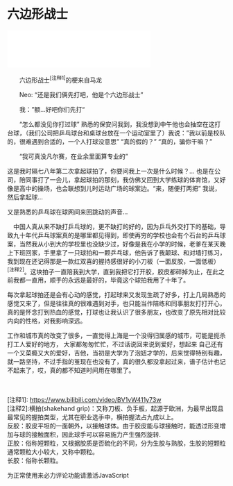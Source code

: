 # 六边形战士

<iframe frameborder="no" border="0" marginwidth="0" marginheight="0" width=330 height=86 src="//music.163.com/outchain/player?type=2&id=456370728&auto=1&height=66"></iframe>

　　六边形战士<sup>[注释1]</sup>的梗来自马龙

　　Neo: “还是我们俩先打吧，他是个六边形战士”

　　我：”额...好吧你们先打“

　　“怎么都没见你打过球” 熟悉的保安问我到，我没想到中午他也会抽空在这打台球，（我们公司把乒乓球台和桌球台放在一个运动室里了）我说：”我以前是校队的，很难遇到合适的，一个人打球没意思” “真的假的？”  “真的，骗你干嘛？” 

　　“我可真没凡尔赛，在业余里面算专业的”

这是我时隔七八年第二次拿起球拍了，你要问我上一次是什么时候？... 也是在公司，陪同事打了一会儿，拿起球拍的那刻，我仿佛又回到大学练球的体育馆，又好像是高中的操场，也会联想到儿时运动广场的球案边。“来，随便打两把” 我说，然后拿起球...

又是熟悉的乒乓球在球网间来回跳动的声音...

　中国人真从来不缺打乒乓球的，更不缺打的好的，因为乒乓外交打下的基础，导致九十年代乒乓球案真的是哪里都见得到，即使再穷的学校也会有个石台的乒乓球案，当然我从小到大的学校里也没缺少过，好像是我在小学的时候，老爹在某天晚上下班回家，手里拿了一只球拍和一颗乒乓球，他告诉了我颠球、和对墙打练习，我到现在还记得那是一款红双喜的握持感很好的小刀板（一面反胶，一面低板）<sup>[注释2]</sup>。这块拍子一直陪我到大学，直到我把它打开胶，胶皮都碎掉为止，在此之前我都一直用，顺手的永远是最好的，毕竟这个球拍我用了十年了。

每次拿起球拍还是会有心动的感觉，打起球来又发现生疏了好多，打上几局熟悉的感觉又来了，但是往往真的很难遇到对手，也只能当作陪练和同事朋友打打开心，真的是怀念打到热血的感觉，打球也让我认识了很多朋友，也改变了原先相对比较内向的性格，对我影响深远。

工作和城市真的改变了很多，一直觉得上海是一个没得归属感的城市，可能是扼杀打工人爱好的地方，
大家都匆匆忙忙，不过话说回来说到爱好，想起来 自己还有一个又菜瘾又大的爱好，吉他，当初是大学为了泡妞才学的，后来觉得特别有趣，就一路坚持，不过手指的茧现在也没有了，真的很久都没拿起过来，谱子估计也记不起来了，哎，真的都不知道时间用在哪里了。



　　
>
[注释1]: https://www.bilibili.com/video/BV1vW411y73w <br>
[注释2]:横拍(shakehand grip)：又称刀板、负手板，起源于欧洲，为最早出现且最常见的握拍类型，尤其在职业选手中，横拍握法占九成以上。<br>
反胶：胶皮平坦的一面朝外，以接触球体。由于胶皮能与球接触时，能透过形变增加与球的接触面积，因此球手可以容易施力产生强烈旋转.<br>
正胶：俗称短颗粒，又根据胶质是否硫化的不同，分为生胶与熟胶，生胶的短颗粒通常颗粒大小较大，又称中颗粒。<br>
长胶：俗称长颗粒。<br>




<!-- 来必力City版安装代码 -->
<div id="lv-container" data-id="city" data-uid="MTAyMC80NzA4OC8yMzU4OA==">
	<script type="text/javascript">
   (function(d, s) {
       var j, e = d.getElementsByTagName(s)[0];

       if (typeof LivereTower === 'function') { return; }

       j = d.createElement(s);
       j.src = 'https://cdn-city.livere.com/js/embed.dist.js';
       j.async = true;

       e.parentNode.insertBefore(j, e);
   })(document, 'script');
	</script>
<noscript> 为正常使用来必力评论功能请激活JavaScript</noscript>
</div>
<!-- City版安装代码已完成 -->